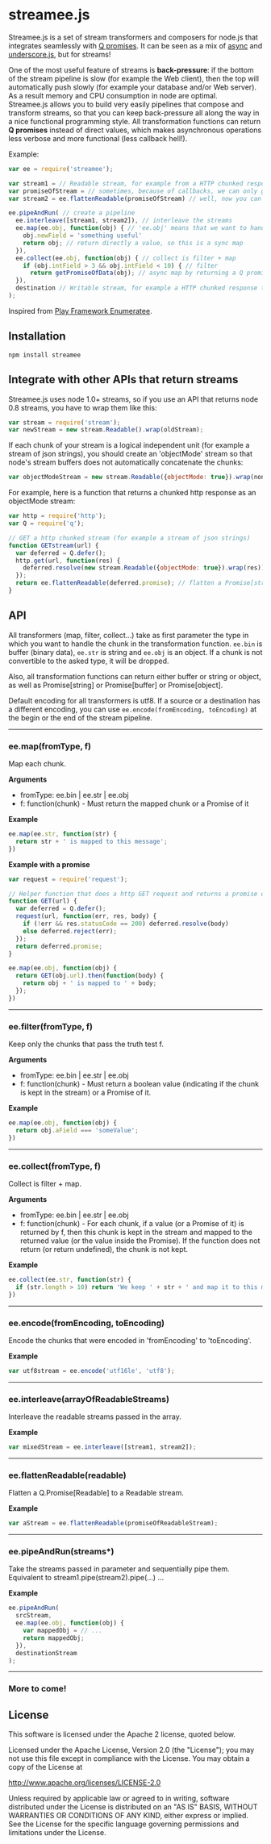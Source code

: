 # streamee.js

Streamee.js is a set of stream transformers and composers for node.js that integrates seamlessly with [Q promises](https://github.com/kriskowal/q). It can be seen as a mix of [async](https://github.com/caolan/async) and [underscore.js](http://underscorejs.org/), but for streams!

One of the most useful feature of streams is **back-pressure**: if the bottom of the stream pipeline is slow (for example the Web client), then the top will automatically push slowly (for example your database and/or Web server). As a result memory and CPU consumption in node are optimal.  
Streamee.js allows you to build very easily pipelines that compose and transform streams, so that you can keep back-pressure all along the way in a nice functional programming style. All transformation functions can return **Q promises** instead of direct values, which makes asynchronous operations less verbose and more functional (less callback hell!).

Example:
```js
var ee = require('streamee');

var stream1 = // Readable stream, for example from a HTTP chunked response, a MongoDB response, ...
var promiseOfStream = // sometimes, because of callbacks, we can only get a Q.Promise[Readable] instead of a Readable
var stream2 = ee.flattenReadable(promiseOfStream) // well, now you can flatten it!

ee.pipeAndRun( // create a pipeline
  ee.interleave([stream1, stream2]), // interleave the streams
  ee.map(ee.obj, function(obj) { // 'ee.obj' means that we want to handle the chunk as a json object
    obj.newField = 'something useful'
    return obj; // return directly a value, so this is a sync map
  }),
  ee.collect(ee.obj, function(obj) { // collect is filter + map
    if (obj.intField > 3 && obj.intField < 10) { // filter
      return getPromiseOfData(obj); // async map by returning a Q promise
  }),
  destination // Writable stream, for example a HTTP chunked response towards a Web client or a Websocket connection
);
```

Inspired from [Play Framework Enumeratee](http://www.playframework.com/documentation/2.1.1/Enumeratees).

## Installation
```
npm install streamee
```

## Integrate with other APIs that return streams
Streamee.js uses node 1.0+ streams, so if you use an API that returns node 0.8 streams, you have to wrap them like this:
```js
var stream = require('stream');
var newStream = new stream.Readable().wrap(oldStream);
```

If each chunk of your stream is a logical independent unit (for example a stream of json strings),
you should create an 'objectMode' stream so that node's stream buffers does not automatically concatenate the chunks:
```js
var objectModeStream = new stream.Readable({objectMode: true}).wrap(nonObjectModeStream);
```

For example, here is a function that returns a chunked http response as an objectMode stream:
```js
var http = require('http');
var Q = require('q');

// GET a http chunked stream (for example a stream of json strings)
function GETstream(url) {
  var deferred = Q.defer();
  http.get(url, function(res) { 
    deferred.resolve(new stream.Readable({objectMode: true}).wrap(res));
  });
  return ee.flattenReadable(deferred.promise); // flatten a Promise[stream.Readable] to a stream.Readable
}
```

## API
All transformers (map, filter, collect...) take as first parameter the type in which you want to handle the chunk in the transformation function. ```ee.bin``` is buffer (binary data), ```ee.str``` is string and ```ee.obj``` is an object. If a chunk is not
convertible to the asked type, it will be dropped.

Also, all transformation functions can return either buffer or string or object, as well as Promise[string] or
Promise[buffer] or Promise[object].

Default encoding for all transformers is utf8. If a source or a destination has a different encoding, you can use 
```ee.encode(fromEncoding, toEncoding)``` at the begin or the end of the stream pipeline.

---------------------------------------

### ee.map(fromType, f)
Map each chunk.

**Arguments**
*  fromType: ee.bin | ee.str | ee.obj
*  f: function(chunk) - Must return the mapped chunk or a Promise of it

**Example**
```js
ee.map(ee.str, function(str) {
  return str + ' is mapped to this message';
})
```

**Example with a promise**
```js
var request = require('request');

// Helper function that does a http GET request and returns a promise of the response body
function GET(url) {
  var deferred = Q.defer();
  request(url, function(err, res, body) {
    if (!err && res.statusCode == 200) deferred.resolve(body)
    else deferred.reject(err);
  });
  return deferred.promise;
}

ee.map(ee.obj, function(obj) {
  return GET(obj.url).then(function(body) {
    return obj + ' is mapped to ' + body;
  });
})
```

---------------------------------------

### ee.filter(fromType, f)
Keep only the chunks that pass the truth test f.

**Arguments**
*  fromType: ee.bin | ee.str | ee.obj
*  f: function(chunk) - Must return a boolean value (indicating if the chunk is kept in the stream) or a Promise of it.

**Example**
```js
ee.map(ee.obj, function(obj) {
  return obj.aField === 'someValue';
})
```

---------------------------------------

### ee.collect(fromType, f)
Collect is filter + map.

**Arguments** 
*  fromType: ee.bin | ee.str | ee.obj
*  f: function(chunk) - For each chunk, if a value (or a Promise of it) is returned by f, then this chunk is kept in
the stream and mapped to the returned value (or the value inside the Promise). If the function does not return (or return 
undefined), the chunk is not kept.

**Example**
```js
ee.collect(ee.str, function(str) {
  if (str.length > 10) return 'We keep ' + str + ' and map it to this message';
})
```

---------------------------------------

### ee.encode(fromEncoding, toEncoding)
Encode the chunks that were encoded in 'fromEncoding' to 'toEncoding'.

**Example**
```js
var utf8stream = ee.encode('utf16le', 'utf8');
```

---------------------------------------

### ee.interleave(arrayOfReadableStreams)
Interleave the readable streams passed in the array.

**Example**
```js
var mixedStream = ee.interleave([stream1, stream2]);
```

---------------------------------------

### ee.flattenReadable(readable)
Flatten a Q.Promise[Readable] to a Readable stream.

**Example**
```js
var aStream = ee.flattenReadable(promiseOfReadableStream);
```

---------------------------------------

### ee.pipeAndRun(streams*)
Take the streams passed in parameter and sequentially pipe them. Equivalent to stream1.pipe(stream2).pipe(...) ...

**Example**
```js
ee.pipeAndRun(
  srcStream,
  ee.map(ee.obj, function(obj) {
    var mappedObj = // ...
    return mappedObj;
  }),
  destinationStream
);
```

---------------------------------------

### More to come!

## License
This software is licensed under the Apache 2 license, quoted below.

Licensed under the Apache License, Version 2.0 (the "License"); you may not use this file except in compliance with the License. You may obtain a copy of the License at

http://www.apache.org/licenses/LICENSE-2.0

Unless required by applicable law or agreed to in writing, software distributed under the License is distributed on an "AS IS" BASIS, WITHOUT WARRANTIES OR CONDITIONS OF ANY KIND, either express or implied. See the License for the specific language governing permissions and limitations under the License.

